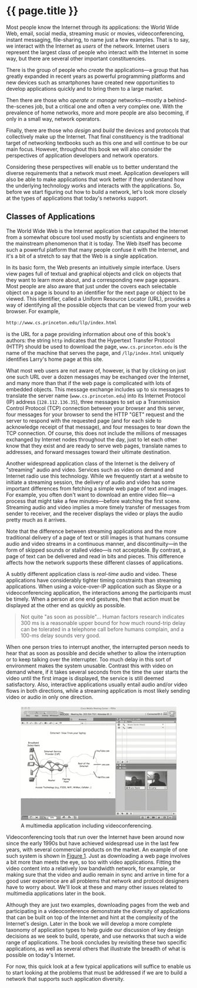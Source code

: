 # {{ page.title }}

Most people know the Internet through its applications: the World Wide
Web, email, social media, streaming music or movies,
videoconferencing, instant messaging, file-sharing, to name just a few
examples. That is to say, we interact with the Internet as *users* of
the network. Internet users represent the largest class of people who
interact with the Internet in some way, but there are several other
important constituencies.

There is the group of people who *create* the applications—a group
that has greatly expanded in recent years as powerful programming
platforms and new devices such as smartphones have created new
opportunities to develop applications quickly and to bring them to a
large market.

Then there are those who *operate* or *manage* networks—mostly a
behind-the-scenes job, but a critical one and often a very complex one.
With the prevalence of home networks, more and more people are also
becoming, if only in a small way, network operators.

Finally, there are those who *design* and *build* the devices and
protocols that collectively make up the Internet. That final
constituency is the traditional target of networking textbooks such as
this one and will continue to be our main focus. However, throughout
this book we will also consider the perspectives of application
developers and network operators.

Considering these perspectives will enable us to better understand the
diverse requirements that a network must meet. Application developers
will also be able to make applications that work better if they
understand how the underlying technology works and interacts with the
applications. So, before we start figuring out how to build a network,
let's look more closely at the types of applications that today's
networks support.

## Classes of Applications

The World Wide Web is the Internet application that catapulted the
Internet from a somewhat obscure tool used mostly by scientists and
engineers to the mainstream phenomenon that it is today. The Web itself
has become such a powerful platform that many people confuse it with the
Internet, and it's a bit of a stretch to say that the Web is a single application.

In its basic form, the Web presents an intuitively simple interface.
Users view pages full of textual and graphical objects and click on
objects that they want to learn more about, and a corresponding new page
appears. Most people are also aware that just under the covers each
selectable object on a page is bound to an identifier for the next page
or object to be viewed. This identifier, called a Uniform Resource
Locator (URL), provides a way of identifying all the possible objects
that can be viewed from your web browser. For example,

```html
http://www.cs.princeton.edu/llp/index.html
```

is the URL for a page providing information about one of this book's
authors: the string `http` indicates that the Hypertext Transfer
Protocol (HTTP) should be used to download the page,
`www.cs.princeton.edu` is the name of the machine that serves the
page, and `/llp/index.html` uniquely identifies Larry's home page at
this site.

What most web users are not aware of, however, is that by clicking on
just one such URL over a dozen messages may be exchanged over the
Internet, and many more than that if the web page is complicated with
lots of embedded objects. This message exchange includes up to six
messages to translate the server name (`www.cs.princeton.edu`)
into its Internet Protocol (IP) address (`128.112.136.35`),
three messages to set up a Transmission Control Protocol
(TCP) connection between your browser and this server, four messages for
your browser to send the HTTP "GET" request and the server to respond
with the requested page (and for each side to acknowledge receipt of
that message), and four messages to tear down the TCP connection. Of
course, this does not include the millions of messages exchanged by
Internet nodes throughout the day, just to let each other know that they
exist and are ready to serve web pages, translate names to addresses,
and forward messages toward their ultimate destination.

Another widespread application class of the Internet is the delivery of
"streaming" audio and video. Services such as video on demand and
Internet radio use this technology. While we frequently start at a
website to initiate a streaming session, the delivery of audio and video
has some important differences from fetching a simple web page of text
and images. For example, you often don't want to download an entire
video file—a process that might take a few minutes—before
watching the first scene. Streaming audio and video implies a more
timely transfer of messages from sender to receiver, and the receiver
displays the video or plays the audio pretty much as it arrives.

Note that the difference between streaming applications and the more
traditional delivery of a page of text or still images is that humans
consume audio and video streams in a continuous manner, and
discontinuity—in the form of skipped sounds or stalled video—is not
acceptable. By contrast, a page of text can be delivered and read in
bits and pieces. This difference affects how the network supports these
different classes of applications.

A subtly different application class is *real-time* audio and video.
These applications have considerably tighter timing constraints than
streaming applications. When using a voice-over-IP application such as
Skype or a videoconferencing application, the interactions among the
participants must be timely. When a person at one end gestures, then
that action must be displayed at the other end as quickly as possible.

> Not quite "as soon as possible"... Human factors research indicates 
> 300 ms is a reasonable upper bound for how much round-trip delay
> can  be tolerated in a telephone call before humans complain, and a 
> 100-ms delay sounds very good.

When one person tries to interrupt another, the interrupted person needs
to hear that as soon as possible and decide whether to allow the
interruption or to keep talking over the interrupter. Too much delay in
this sort of environment makes the system unusable. Contrast this with
video on demand where, if it takes several seconds from the time the
user starts the video until the first image is displayed, the service is
still deemed satisfactory. Also, interactive applications usually entail
audio and/or video flows in both directions, while a streaming
application is most likely sending video or audio in only one
direction.

<figure>
	<a id="vic"></a>
	<img src="figures/f01-01-9780123850591.png" width="600px"/>
	<figcaption>A multimedia application including videoconferencing.</figcaption>
</figure>

Videoconferencing tools that run over the Internet have been around now
since the early 1990s but have achieved widespread use in the
last few years, with several commercial products on the market.
An example of one such system is
shown in [Figure 1](#vic). Just as downloading a web page
involves a bit more than meets the eye, so too with video applications.
Fitting the video content into a relatively low bandwidth network, for
example, or making sure that the video and audio remain in sync and
arrive in time for a good user experience are all problems that
network and protocol designers have to worry about. We'll look at
these and many other issues related to multimedia applications later
in the book.

Although they are just two examples, downloading pages from the web and
participating in a videoconference demonstrate the diversity of
applications that can be built on top of the Internet and hint at the
complexity of the Internet's design. Later in the book we will develop a
more complete taxonomy of application types to help guide our discussion
of key design decisions as we seek to build, operate, and use networks
that such a wide range of applications. The book concludes
by revisiting these two specific applications, as well as several others
that illustrate the breadth of what is possible on today's Internet.

For now, this quick look at a few typical applications will suffice to
enable us to start looking at the problems that must be addressed if we
are to build a network that supports such application diversity.
